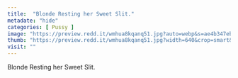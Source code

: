 ```yaml
---
title:  "Blonde Resting her Sweet Slit."
metadate: "hide"
categories: [ Pussy ]
image: "https://preview.redd.it/wmhua8kqanq51.jpg?auto=webp&s=ae4b347eb28eb7863a0fe9f4e039e3c64302c511"
thumb: "https://preview.redd.it/wmhua8kqanq51.jpg?width=640&crop=smart&auto=webp&s=cea72854ddbdb7dde59ffa0263cb7bc47f0cfbf8"
visit: ""
---
```

Blonde Resting her Sweet Slit.
